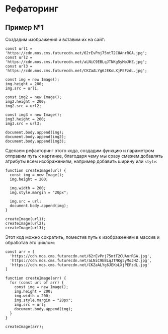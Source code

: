 # Рефаторинг

## Пример №1
Создадим изображения и вставим их на сайт:

    const url1 = 'https://cdn.mos.cms.futurecdn.net/62rEvPnj75mtT2CUAnrRGA.jpg';
    const url2 = 'https://cdn.mos.cms.futurecdn.net/aLNiC9EBLqJTNKg5yMoJHZ.jpg';
    const url3 = 'https://cdn.mos.cms.futurecdn.net/CKZaALYg6JEKoLXjPEFzdL.jpg';

    const img = new Image();
    img.height = 200;
    img.src = url1;

    const img2 = new Image();
    img2.height = 200;
    img2.src = url2;

    const img3 = new Image();
    img3.height = 200;
    img3.src = url3;

    document.body.append(img);
    document.body.append(img2);
    document.body.append(img3);

Сделаем рефакторинг этого кода, создадим функцию и параметром отправим путь к картинке, благодаря чему мы сразу смежем добавлять атрибуты всем изображениям, например добавить ширину или `style`:

    function createImage(url) {
      const img = new Image();
      img.height = 200;

      img.width = 200;
      img.style.margin = "20px";

      img.src = url;
      document.body.append(img);
    }

    createImage(url1);
    createImage(url2);
    createImage(url3);

Этот код можно сократить, поместив путь к изображениям в массив и обработав это циклом:

    const arr = [
      'https://cdn.mos.cms.futurecdn.net/62rEvPnj75mtT2CUAnrRGA.jpg',
      'https://cdn.mos.cms.futurecdn.net/aLNiC9EBLqJTNKg5yMoJHZ.jpg',
      'https://cdn.mos.cms.futurecdn.net/CKZaALYg6JEKoLXjPEFzdL.jpg'
    ]

    function createImage(arr) {
      for (const url of arr) {
        const img = new Image();
        img.height = 200;
        img.width = 200;
        img.style.margin = "20px";
        img.src = url;
        document.body.append(img);
      }
    }

    createImage(arr);
